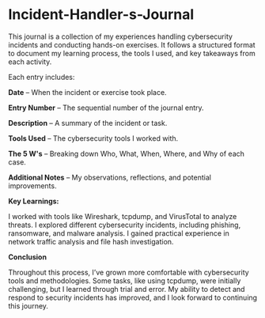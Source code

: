 # Incident-Handler-s-Journal
This journal is a collection of my experiences handling cybersecurity incidents and conducting hands-on exercises. It follows a structured format to document my learning process, the tools I used, and key takeaways from each activity.

Each entry includes:

**Date** – When the incident or exercise took place.

**Entry Number** – The sequential number of the journal entry.

**Description** – A summary of the incident or task.

**Tools Used** – The cybersecurity tools I worked with.

**The 5 W's** – Breaking down Who, What, When, Where, and Why of each case.

**Additional Notes** – My observations, reflections, and potential improvements.

**Key Learnings:**

I worked with tools like Wireshark, tcpdump, and VirusTotal to analyze threats.
I explored different cybersecurity incidents, including phishing, ransomware, and malware analysis.
I gained practical experience in network traffic analysis and file hash investigation.

**Conclusion**

Throughout this process, I’ve grown more comfortable with cybersecurity tools and methodologies. Some tasks, like using tcpdump, were initially challenging, but I learned through trial and error. My ability to detect and respond to security incidents has improved, and I look forward to continuing this journey.
